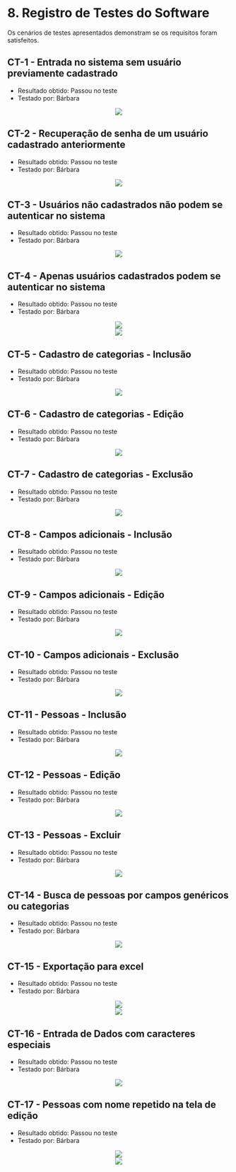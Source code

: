 # 8. Registro de Testes do Software

Os cenários de testes apresentados demonstram se os requisitos foram satisfeitos.

## CT-1 - Entrada no sistema sem usuário previamente cadastrado
- Resultado obtido: Passou no teste
- Testado por: Bárbara

<p align='center'>
<img src='img/Testes_Realizados/CT1.jpg'><BR>
</p>

## CT-2 - Recuperação de senha de um usuário cadastrado anteriormente
- Resultado obtido: Passou no teste
- Testado por: Bárbara

<p align='center'>
<img src='img/Testes_Realizados/CT2.jpg'><BR>
</p>

## CT-3 - Usuários não cadastrados não podem se autenticar no sistema
- Resultado obtido: Passou no teste
- Testado por: Bárbara

<p align='center'>
<img src='img/Testes_Realizados/CT3.jpg'><BR>
</p>
    
## CT-4 - Apenas usuários cadastrados podem se autenticar no sistema
- Resultado obtido: Passou no teste
- Testado por: Bárbara

<p align='center'>
<img src='img/Testes_Realizados/CT4.1.jpg'><BR>
<img src='img/Testes_Realizados/CT4.2.jpg'><BR>
</p>

## CT-5 - Cadastro de categorias - Inclusão
- Resultado obtido: Passou no teste
- Testado por: Bárbara

<p align='center'>
<img src='img/Testes_Realizados/CT5.jpg'><BR>
</p>

## CT-6 - Cadastro de categorias - Edição
- Resultado obtido: Passou no teste
- Testado por: Bárbara

<p align='center'>
<img src='img/Testes_Realizados/CT6.jpg'><BR>
</p>

## CT-7 - Cadastro de categorias - Exclusão
- Resultado obtido: Passou no teste
- Testado por: Bárbara

<p align='center'>
<img src='img/Testes_Realizados/CT7.jpg'><BR>
</p>

## CT-8 - Campos adicionais - Inclusão
- Resultado obtido: Passou no teste
- Testado por: Bárbara

<p align='center'>
<img src='img/Testes_Realizados/CT8.jpg'><BR>
</p>
    
## CT-9 - Campos adicionais - Edição
- Resultado obtido: Passou no teste
- Testado por: Bárbara

<p align='center'>
<img src='img/Testes_Realizados/CT9.jpg'><BR>
</p>

## CT-10 - Campos adicionais - Exclusão
- Resultado obtido: Passou no teste
- Testado por: Bárbara     

<p align='center'>
<img src='img/Testes_Realizados/CT10.jpg'><BR>
</p>

## CT-11 - Pessoas - Inclusão
- Resultado obtido: Passou no teste
- Testado por: Bárbara

<p align='center'>
<img src='img/Testes_Realizados/CT11.jpg'><BR>
</p>
 
## CT-12 - Pessoas - Edição
- Resultado obtido: Passou no teste
- Testado por: Bárbara

<p align='center'>
<img src='img/Testes_Realizados/CT12.jpg'><BR>
</p>

## CT-13 - Pessoas - Excluir
- Resultado obtido: Passou no teste
- Testado por: Bárbara

<p align='center'>
<img src='img/Testes_Realizados/CT13.jpg'><BR>
</p>

## CT-14 - Busca de pessoas por campos genéricos ou categorias
- Resultado obtido: Passou no teste
- Testado por: Bárbara

<p align='center'>
<img src='img/Testes_Realizados/CT14.jpg'><BR>
</p>

## CT-15 - Exportação para excel
- Resultado obtido: Passou no teste
- Testado por: Bárbara

<p align='center'>
<img src='img/Testes_Realizados/CT15.jpg'><BR>
<img src='img/Testes_Realizados/CT15.2.jpg'><BR>
</p>

## CT-16 - Entrada de Dados com caracteres especiais
- Resultado obtido: Passou no teste
- Testado por: Bárbara

<p align='center'>
<img src='img/Testes_Realizados/CT16.jpg'><BR>
</p>

## CT-17 - Pessoas com nome repetido na tela de edição
- Resultado obtido: Passou no teste
- Testado por: Bárbara

<p align='center'>
<img src='img/Testes_Realizados/CT17.1.jpg'><BR>
<img src='img/Testes_Realizados/CT17.2.jpg'><BR>
</p>


